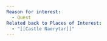 ```yaml
---
Reason for interest:
  - Quest
Related back to Places of Interest:
  - "[[Castle Naerytar]]"
---
```

